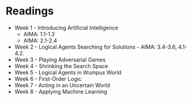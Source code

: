 # Readings

*   Week 1 - Introducing Artificial Intelligence
    -   AIMA: 1.1-1.3
    -   AIMA: 2.1-2.4
*   Week 2 - Logical Agents Searching for Solutions
        -  AIMA: 3.4-3.6, 4.1-4.2.
*   Week 3 - Playing Adversarial Games
*   Week 4 - Shrinking the Search Space
*   Week 5 - Logical Agents in Wumpus World
*   Week 6 - First-Order Logic
*   Week 7 - Acting in an Uncertain World
*   Week 8 - Applying Machine Learning
